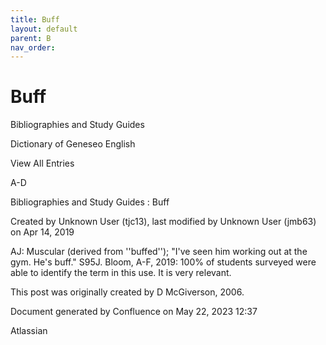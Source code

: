 ```yaml
---
title: Buff
layout: default
parent: B
nav_order:
---
```


# Buff

Bibliographies and Study Guides

Dictionary of Geneseo English

View All Entries

A-D

Bibliographies and Study Guides : Buff

Created by  Unknown User (tjc13), last modified by  Unknown User (jmb63) on Apr 14, 2019

AJ: Muscular (derived from ''buffed''); &quot;I've seen him working out at the gym. He's buff.&quot; S95J. Bloom, A-F, 2019: 100% of students surveyed were able to identify the term in this use. It is very relevant. 

This post was originally created by D McGiverson, 2006.

Document generated by Confluence on May 22, 2023 12:37

Atlassian
